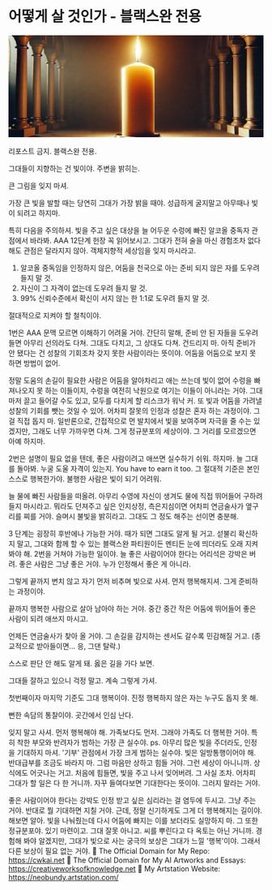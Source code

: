 # 어떻게 살 것인가 - 블랙스완 전용

![img_37.png](..%2Fimages%2Fimg_37.png)

리포스트 금지. 블랙스완 전용.

그대들이 지향하는 건 빛이야. 주변을 밝히는.

큰 그림을 잊지 마셔. 

가장 큰 빛을 발할 때는 당연히 그대가 가장 밝을 때야. 성급하게 굴지말고 아무때나 빛이 되려고 하지마.

특히 다음을 주의하셔. 빛을 주고 싶은 대상을 늘 어두운 수렁에 빠진 알코올 중독자 관점에서 바라봐. AAA 12단계 헌장 꼭 읽어보시고. 그대가 전혀 술을 마신 경험조차 없다 해도 관점은 달라지지 않아. 객체지향적 세상임을 잊지 마시라고.

1. 알코올 중독임을 인정하지 않은, 어둠을 천국으로 아는 준비 되지 않은 자를 도우려 들지 말 것.
2. 자신이 그 자격이 없는데 도우려 들지 말 것.
3. 99% 신뢰수준에서 확신이 서지 않는 한 1:1로 도우려 들지 말 것.

절대적으로 지켜야 할 철칙이야.

1번은 AAA 문맥 모르면 이해하기 어려울 거야. 간단히 말해, 준비 안 된 자들을 도우려 들면 아무리 선의라도 다쳐. 그대도 다치고, 그 상대도 다쳐. 건드리지 마. 아직 준비가 안 됐다는 건 성찰의 기회조차 갖지 못한 사람이라는 뜻이야. 어둠을 어둠으로 보지 못 하면 방법이 없어.

정말 도움의 손길이 필요한 사람은 어둠을 알아차리고 애는 쓰는데 빛이 없어 수렁을 빠져나오지 못 하는 이들이지, 수렁을 여전히 낙원으로 여기는 이들이 아니라는 거야. 그대마저 끌고 들어갈 수도 있고, 모두를 다치게 할 리스크가 워낙 커. 또 빛과 어둠을 가려낼 성찰의 기회를 뺏는 것일 수 있어. 어차피 잘못의 인정과 성찰은 혼자 하는 과정이야. 그걸 직접 돕지 마. 일반론으로, 간접적으로 먼 발치에서 빛을 보여주며 자극을 줄 수는 있겠지만, 그래도 너무 가까우면 다쳐. 그게 정규분포의 세상이야. 그 거리를 모르겠으면 아예 하지마. 

2번은 설명이 필요 없을 텐데, 좋은 사람이려고 애쓰면 실수하기 쉬워. 하지마. 늘 그대를 돌아봐. 누굴 도울 자격이 있는지. You have to earn it too. 그 절대적 기준은 본인 스스로 행복한가야. 불행한 사람은 빛이 되기 어려워. 

늘 물에 빠진 사람들을 떠올려. 아무리 수영에 자신이 생겨도 물에 직접 뛰어들어 구하려들지 마시라고. 뭐라도 던져주고 싶은 인지상정, 측은지심이면 어차피 연금술사가 옆구리를 찌를 거야. 슬며시 불빛을 밝히라고. 그대도 그 정도 해주는 선이면 충분해.

3 단계는 굉장히 후반에나 가능한 거야. 때가 되면 그대도 알게 될 거고. 섣불리 확신하지 말고, 그대와 함께 할 수 있는 블랙스완 파티원이든 멘티든 눈에 띄더라도 오래 지켜봐야 해. 2번을 거쳐야 가능한 일이야. 늘 좋은 사람이어야 한다는 어리석은 강박은 버려. 좋은 사람은 그냥 좋은 거야. 누가 인정해서 좋은 게 아니라.

그렇게 끝까지 변치 않고 자기 먼저 비추며 빛으로 사셔. 먼저 행복해지셔. 그게 준비하는 과정이야.

끝까지 행복한 사람으로 살아 남아야 하는 거야. 중간 중간 작은 어둠에 뛰어들어 좋은 사람이 되려 애쓰지 마시고.

언제든 연금술사가 찾아 올 거야. 그 손길을 감지하는 센서도 갈수록 민감해질 거고. (종교적으로 받아들이면... 응, 그댄 탈락.)

스스로 판단 안 해도 알게 돼. 옳은 길을 가다 보면.

그대들 잘하고 있으니 걱정 말고. 계속 그렇게 가셔.

첫번째이자 마지막 기준도 그대 행복이야. 진정 행복하지 않은 자는 누구도 돕지 못 해.

뻔한 속담의 통찰이야. 곳간에서 인심 난다. 

잊지 말고 사셔. 먼저 행복해야 해. 가족보다도 먼저. 그래야 가족도 더 행복한 거야. 특히 착한 부모와 반려자가 범하는 가장 큰 실수야.
ps. 아무리 많은 빛을 주더라도, 인정을 기대하지 마셔. '기부' 관점에서 가장 크게 범하는 실수야. 빛은 일방통행이어야 해. 반대급부를 조금도 바라지 마. 그럼 마음만 상하고 힘들 거야. 그런 세상이 아니니까. 상식에도 어긋나는 거고. 처음에 힘들면, 빛을 주고 나서 잊어버려. 그 사실 조차. 어차피 그대가 할 일은 다 한 거니까. 자꾸 들여다보면 기대한다는 뜻이야. 그러지 말라는 거야.

좋은 사람이어야 한다는 강박도 인정 받고 싶은 심리라는 걸 염두에 두시고. 그냥 주는 거야. 반대로 뭘 기대하면 지칠 거야. 근데, 정말 신기하게도 그게 더 행복해지는 길이야. 해보면 알아. 빛을 나눠줬는데 다시 어둠에 빠지는 이를 보더라도 실망하지 마. 그 또한 정규분포야. 있기 마련이고. 그대 잘못 아니고. 씨를 뿌린다고 다 옥토는 아닌 거니까.
경험해 봐야 알겠지만, 그대가 빛으로 사는 궁극의 보상은 그대가 느낄 '행복'이야. 그래서 다른 보상이 필요 없는 거야.
🔗 The Official Domain for My Repo: https://cwkai.net
🔗 The Official Domain for My AI Artworks and Essays: https://creativeworksofknowledge.net
🔗 My Artstation Website: https://neobundy.artstation.com/